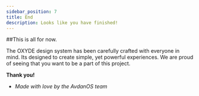 ```yaml
---
sidebar_position: 7
title: End
description: Looks like you have finished!
---
```


##This is all for now.

The OXYDE design system has been carefully crafted with everyone in mind. Its designed to create simple, yet powerful experiences.
We are proud of seeing that you want to be a part of this project.

**Thank you!**

- _Made with love by the AvdanOS team_